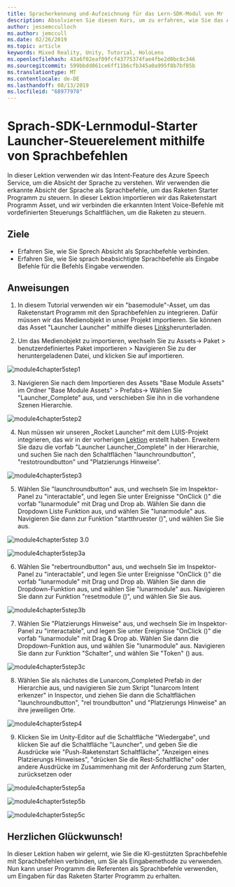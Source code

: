 ```yaml
---
title: Spracherkennung und-Aufzeichnung für das Lern-SDK-Modul von Mr
description: Absolvieren Sie diesen Kurs, um zu erfahren, wie Sie das Azure Speech SDK in einer Mixed Reality-Anwendung implementieren.
author: jessemcculloch
ms.author: jemccull
ms.date: 02/26/2019
ms.topic: article
keywords: Mixed Reality, Unity, Tutorial, HoloLens
ms.openlocfilehash: 43a6f02eaf09fcf43775374fae4fbe2d0bc8c346
ms.sourcegitcommit: 599bbdd861ce6ff11b6cfb345a0a995f8b7bf85b
ms.translationtype: MT
ms.contentlocale: de-DE
ms.lasthandoff: 08/13/2019
ms.locfileid: "68977978"
---
```

# <a name="speech-sdk-learning-module---rocket-launcher-control-using-speech-commands"></a>Sprach-SDK-Lernmodul-Starter Launcher-Steuerelement mithilfe von Sprachbefehlen

In dieser Lektion verwenden wir das Intent-Feature des Azure Speech Service, um die Absicht der Sprache zu verstehen. Wir verwenden die erkannte Absicht der Sprache als Sprachbefehle, um das Raketen Starter Programm zu steuern. In dieser Lektion importieren wir das Raketenstart Programm Asset, und wir verbinden die erkannten Intent Voice-Befehle mit vordefinierten Steuerungs Schaltflächen, um die Raketen zu steuern. 

## <a name="objectives"></a>Ziele

- Erfahren Sie, wie Sie Sprech Absicht als Sprachbefehle verbinden.
- Erfahren Sie, wie Sie sprach beabsichtigte Sprachbefehle als Eingabe Befehle für die Befehls Eingabe verwenden.

## <a name="instructions"></a>Anweisungen
1. In diesem Tutorial verwenden wir ein "basemodule"-Asset, um das Raketenstart Programm mit den Sprachbefehlen zu integrieren. Dafür müssen wir das Medienobjekt in unser Projekt importieren. Sie können das Asset "Launcher Launcher" mithilfe dieses [Links](https://github.com/microsoft/MixedRealityLearning/releases/tag/1.2)herunterladen. 

2. Um das Medienobjekt zu importieren, wechseln Sie zu Assets-> Paket > benutzerdefiniertes Paket importieren > Navigieren Sie zu der heruntergeladenen Datei, und klicken Sie auf importieren.

![module4chapter5step1](images/module4chapter5step1.PNG)

3. Navigieren Sie nach dem Importieren des Assets "Base Module Assets" im Ordner "Base Module Assets" > Prefabs-> Wählen Sie "Launcher_Complete" aus, und verschieben Sie ihn in die vorhandene Szenen Hierarchie.

![module4chapter5step2](images/module4chapter5step2.PNG)

4. Nun müssen wir unseren „Rocket Launcher“ mit dem LUIS-Projekt integrieren, das wir in der vorherigen [Lektion](mrlearning-speechSDK-ch4.md) erstellt haben. Erweitern Sie dazu die vorfab "Launcher Launcher_Complete" in der Hierarchie, und suchen Sie nach den Schaltflächen "launchroundbutton", "restotroundbutton" und "Platzierungs Hinweise".

![module4chapter5step3](images/module4chapter5step3.PNG)

5. Wählen Sie "launchroundbutton" aus, und wechseln Sie im Inspektor-Panel zu "interactable", und legen Sie unter Ereignisse "OnClick ()" die vorfab "lunarmodule" mit Drag und Drop ab. Wählen Sie dann die Dropdown Liste Funktion aus, und wählen Sie "lunarmodule" aus. Navigieren Sie dann zur Funktion "startthruester ()", und wählen Sie Sie aus.

![module4chapter5step 3.0](images/module4chapter5step3.0.PNG)

![module4chapter5step3a](images/module4chapter5step3a.PNG)

6. Wählen Sie "rebertroundbutton" aus, und wechseln Sie im Inspektor-Panel zu "interactable", und legen Sie unter Ereignisse "OnClick ()" die vorfab "lunarmodule" mit Drag und Drop ab. Wählen Sie dann die Dropdown-Funktion aus, und wählen Sie "lunarmodule" aus. Navigieren Sie dann zur Funktion "resetmodule ()", und wählen Sie Sie aus.

![module4chapter5step3b](images/module4chapter5step3b.PNG)

7. Wählen Sie "Platzierungs Hinweise" aus, und wechseln Sie im Inspektor-Panel zu "interactable", und legen Sie unter Ereignisse "OnClick ()" die vorfab "lunarmodule" mit Drag & Drop ab. Wählen Sie dann die Dropdown-Funktion aus, und wählen Sie "lunarmodule" aus. Navigieren Sie dann zur Funktion "Schalter", und wählen Sie "Token" () aus.

![module4chapter5step3c](images/module4chapter5step3c.PNG)

8.  Wählen Sie als nächstes die Lunarcom_Completed Prefab in der Hierarchie aus, und navigieren Sie zum Skript "lunarcom Intent erkenzer" in Inspector, und ziehen Sie dann die Schaltflächen "launchroundbutton", "rel troundbutton" und "Platzierungs Hinweise" an ihre jeweiligen Orte.

![module4chapter5step4](images/module4chapter5step4.PNG)

9. Klicken Sie im Unity-Editor auf die Schaltfläche "Wiedergabe", und klicken Sie auf die Schaltfläche "Launcher", und geben Sie die Ausdrücke wie "Push-Raketenstart Schaltfläche", "Anzeigen eines Platzierungs Hinweises", "drücken Sie die Rest-Schaltfläche" oder andere Ausdrücke im Zusammenhang mit der Anforderung zum Starten, zurücksetzen oder

![module4chapter5step5a](images/module4chapter5step5a.PNG)

![module4chapter5step5b](images/module4chapter5step5b.PNG)

![module4chapter5step5c](images/module4chapter5step5c.PNG)

## <a name="congratulations"></a>Herzlichen Glückwunsch!

In dieser Lektion haben wir gelernt, wie Sie die KI-gestützten Sprachbefehle mit Sprachbefehlen verbinden, um Sie als Eingabemethode zu verwenden. Nun kann unser Programm die Referenten als Sprachbefehle verwenden, um Eingaben für das Raketen Starter Programm zu erhalten.

